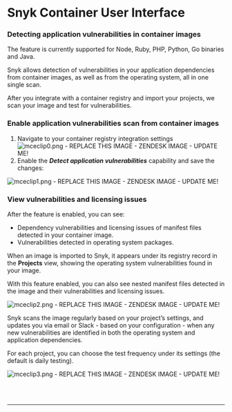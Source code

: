 # Snyk Container User Interface

### Detecting application vulnerabilities in container images

The feature is currently supported for Node, Ruby, PHP, Python, Go binaries and Java.

Snyk allows detection of vulnerabilities in your application dependencies from container images, as well as from the operating system, all in one single scan.

After you integrate with a container registry and import your projects, we scan your image and test for vulnerabilities.

### Enable application vulnerabilities scan from container images

1. Navigate to your container registry integration settings ![mceclip0.png - REPLACE THIS IMAGE - ZENDESK IMAGE - UPDATE ME!](https://support.snyk.io/hc/article_attachments/360008399638/mceclip0.png)
2. Enable the _**Detect application vulnerabilities**_ capability and save the changes:

![mceclip1.png - REPLACE THIS IMAGE - ZENDESK IMAGE - UPDATE ME!](https://support.snyk.io/hc/article_attachments/360008399658/mceclip1.png)

### View vulnerabilities and licensing issues

After the feature is enabled, you can see:

* Dependency vulnerabilities and licensing issues of manifest files detected in your container image.
* Vulnerabilities detected in operating system packages.

When an image is imported to Snyk, it appears under its registry record in the **Projects** view, showing the operating system vulnerabilities found in your image.

With this feature enabled, you can also see nested manifest files detected in the image and their vulnerabilities and licensing issues.

![mceclip2.png - REPLACE THIS IMAGE - ZENDESK IMAGE - UPDATE ME!](https://support.snyk.io/hc/article_attachments/360008315557/mceclip2.png)

Snyk scans the image regularly based on your project’s settings, and updates you via email or Slack - based on your configuration - when any new vulnerabilities are identified in both the operating system and application dependencies.

For each project, you can choose the test frequency under its settings \(the default is daily testing\).

![mceclip3.png - REPLACE THIS IMAGE - ZENDESK IMAGE - UPDATE ME!](https://support.snyk.io/hc/article_attachments/360008399678/mceclip3.png)

 
<br><br><hr>

